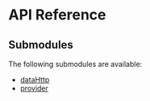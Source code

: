 # API Reference <a name="API Reference" id="api-reference"></a>

## Submodules <a name="Submodules" id="submodules"></a>

The following submodules are available:

- [dataHttp](./dataHttp.typescript.md)
- [provider](./provider.typescript.md)





